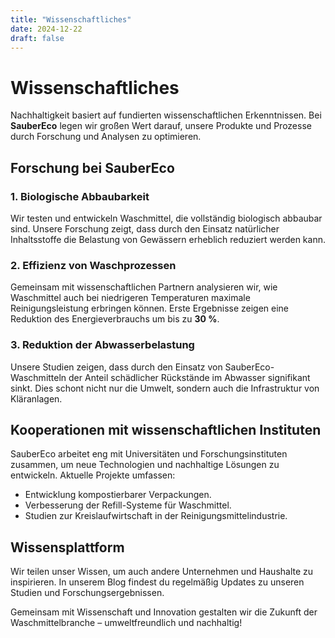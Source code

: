 ```yaml
---
title: "Wissenschaftliches"
date: 2024-12-22
draft: false
---
```


# Wissenschaftliches

Nachhaltigkeit basiert auf fundierten wissenschaftlichen Erkenntnissen. Bei **SauberEco** legen wir großen Wert darauf, unsere Produkte und Prozesse durch Forschung und Analysen zu optimieren.

## Forschung bei SauberEco

### 1. Biologische Abbaubarkeit
Wir testen und entwickeln Waschmittel, die vollständig biologisch abbaubar sind. Unsere Forschung zeigt, dass durch den Einsatz natürlicher Inhaltsstoffe die Belastung von Gewässern erheblich reduziert werden kann.

### 2. Effizienz von Waschprozessen
Gemeinsam mit wissenschaftlichen Partnern analysieren wir, wie Waschmittel auch bei niedrigeren Temperaturen maximale Reinigungsleistung erbringen können. Erste Ergebnisse zeigen eine Reduktion des Energieverbrauchs um bis zu **30 %**.

### 3. Reduktion der Abwasserbelastung
Unsere Studien zeigen, dass durch den Einsatz von SauberEco-Waschmitteln der Anteil schädlicher Rückstände im Abwasser signifikant sinkt. Dies schont nicht nur die Umwelt, sondern auch die Infrastruktur von Kläranlagen.

## Kooperationen mit wissenschaftlichen Instituten
SauberEco arbeitet eng mit Universitäten und Forschungsinstituten zusammen, um neue Technologien und nachhaltige Lösungen zu entwickeln. Aktuelle Projekte umfassen:
- Entwicklung kompostierbarer Verpackungen.
- Verbesserung der Refill-Systeme für Waschmittel.
- Studien zur Kreislaufwirtschaft in der Reinigungsmittelindustrie.

## Wissensplattform
Wir teilen unser Wissen, um auch andere Unternehmen und Haushalte zu inspirieren. In unserem Blog findest du regelmäßig Updates zu unseren Studien und Forschungsergebnissen.

Gemeinsam mit Wissenschaft und Innovation gestalten wir die Zukunft der Waschmittelbranche – umweltfreundlich und nachhaltig!
